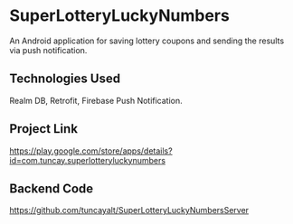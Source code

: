 # SuperLotteryLuckyNumbers

An Android application for saving lottery coupons and sending the results via push notification.

## Technologies Used

Realm DB,
Retrofit,
Firebase Push Notification.

## Project Link

https://play.google.com/store/apps/details?id=com.tuncay.superlotteryluckynumbers

## Backend Code

https://github.com/tuncayalt/SuperLotteryLuckyNumbersServer
